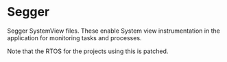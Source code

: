 # Segger

Segger SystemView files.  These enable System view instrumentation in the application for monitoring tasks and processes.

Note that the RTOS for the projects using this is patched.

